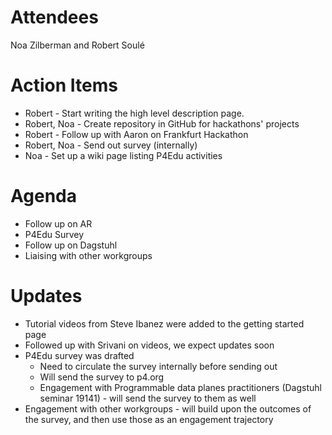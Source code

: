 Attendees
======
 Noa Zilberman and Robert Soulé 

Action Items
======
* Robert - Start writing the high level description page.
* Robert, Noa - Create repository in GitHub for hackathons' projects
* Robert - Follow up with Aaron on Frankfurt Hackathon
* Robert, Noa - Send out survey (internally)
* Noa - Set up a wiki page listing P4Edu activities


Agenda
========
- Follow up on AR
- P4Edu Survey
- Follow up on Dagstuhl
- Liaising with other workgroups

Updates
========
- Tutorial videos from Steve Ibanez were added to the getting started page
- Followed up with Srivani on videos, we expect updates soon
- P4Edu survey was drafted
   - Need to circulate the survey internally before sending out
   - Will send the survey to p4.org 
   - Engagement with Programmable data planes practitioners (Dagstuhl seminar 19141) - will send the survey to them as well
 - Engagement with other workgroups - will build upon the outcomes of the survey, and then use those as an engagement trajectory